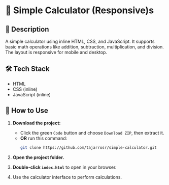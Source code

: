 # 🔢 Simple Calculator (Responsive)s

## 📌 Description
A simple calculator using inline HTML, CSS, and JavaScript. It supports basic math operations like addition, subtraction, multiplication, and division. The layout is responsive for mobile and desktop.

## 🛠 Tech Stack
- HTML
- CSS (inline)
- JavaScript (inline)

## 🚀 How to Use
1. **Download the project:**
   - Click the green `Code` button and choose `Download ZIP`, then extract it.
   - **OR** run this command:
     ```bash
     git clone https://github.com/tajarrosr/simple-calculator.git
     ```

2. **Open the project folder.**

3. **Double-click `index.html`** to open in your browser.

4. Use the calculator interface to perform calculations.

